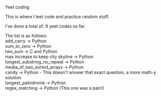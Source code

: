 Yeet coding

This is where I leet code and practice random stuff.

I've done a total of: 9 yeet codes so far.

The list is as follows:\
add_carry -> Python \
sum_to_zero -> Python \
two_sum -> C and Python\
max increase to keep city skyline -> Python\
longest_substring_no_repeat -> Python\
media_of_two_sorted_arrays -> Python\
candy -> Python - This doesn't answer that exact question, a more math-y solution\
longest_palindrome -> Python\
regex_matching -> Python (This one was a pain!) 

